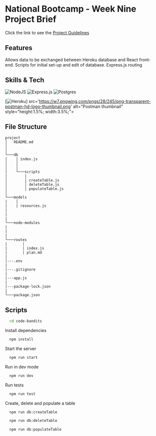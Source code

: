 # National Bootcamp - Week Nine Project Brief

Click the link to see the [Project Guidelines](https://github.com/SchoolOfCode/project-guidelines/blob/master/project-week.md)

## Features

Allows data to be exchanged between Heroku database and React front-end.
Scripts for initial set-up and edit of database.
Express.js routing

## Skills & Tech

![NodeJS](https://img.shields.io/badge/node.js-6DA55F?style=for-the-badge&logo=node.js&logoColor=white)
![Express.js](https://img.shields.io/badge/express.js-%23404d59.svg?style=for-the-badge&logo=express&logoColor=%2361DAFB)
![Postgres](https://img.shields.io/badge/postgres-%23316192.svg?style=for-the-badge&logo=postgresql&logoColor=white)

[![Heroku](https://heroku-badge.herokuapp.com/?app=heroku-badge)]
src='https://w7.pngwing.com/pngs/28/245/png-transparent-postman-hd-logo-thumbnail.png'
alt="Postman thumbnail"
style="height:1.5%; width:3.5%;">
## File Structure

``` MD
project
│   README.md
│       
│
└───db
│    │ index.js 
│    │  
│    │
│    └───scripts
|        |
│        │ createTable.js
│        │ deleteTable.js
│        │ populateTable.js
│   
└───models
|    │   
|    | resources.js
|    
|    
|
└───node-modules
|
|
|
└───routes
|       | 
|       | index.js
|       | plan.md
|
|---.env
|
|---.gitignore
|
|---app.js
|
|---package-lock.json
|
└───package.json

```

## Scripts

```bash
  cd code-bandits
```

Install dependencies

```bash
  npm install
```

Start the server

```bash
  npm run start
```

Run in dev mode

```bash
  npm run dev
```

Run tests

```bash
  npm run test
```

Create, delete and populate a table

```bash
  npm run db:createTable
```

```bash
  npm run db:deleteTable
```

```bash
  npm run db:populateTable
```
